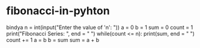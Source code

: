 # fibonacci-in-pyhton
bindya
n = int(input("Enter the value of 'n': "))
a = 0
b = 1
sum = 0
count = 1
print("Fibonacci Series: ", end = " ")
while(count <= n):
  print(sum, end = " ")
  count += 1
  a = b
  b = sum
  sum = a + b
